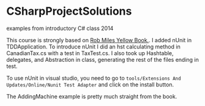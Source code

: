 CSharpProjectSolutions
======================

examples from introductory C# class 2014

This course is strongly based on [Rob Miles Yellow Book.](http://www.robmiles.com/c-yellow-book/). 
I added nUnit in TDDApplication. To introduce nUnit I did an hst calculating method in CanadianTax.cs with a test in TaxTest.cs.
I also took up Hashtable, delegates, and Abstraction in class, generating the rest of the files ending in test.

To use nUnit in visual studio, you need to go to `tools/Extensions And Updates/Online/Nunit Test Adapter` and click on the install button.

The AddingMachine example is pretty much straight from the book.
